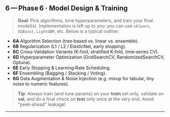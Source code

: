 ## 6 — Phase 6 · Model Design & Training

> **Goal**: Pick algorithms, tune hyperparameters, and train your final model(s).
> Implementation is left up to you: you can use `sklearn`, `XGBoost`, `LightGBM`, etc.
> Below is a typical outline:

- **6A** Algorithm Selection (tree‑based vs. linear vs. ensemble).
- **6B** Regularization (L1 / L2 / ElasticNet, early stopping).
- **6C** Cross‑Validation Variants (K‑fold, stratified K‑fold, time‑series CV).
- **6D** Hyperparameter Optimization (GridSearchCV, RandomizedSearchCV, Optuna).
- **6E** Early Stopping & Learning‑Rate Scheduling.
- **6F** Ensembling (Bagging / Stacking / Voting).
- **6G** Data Augmentation & Noise Injection (e.g. mixup for tabular, tiny noise to numeric features).

> **Tip**: Always train (and tune params) on your **train** set only, validate on **val**, and do a final check on **test** only once at the very end. Avoid “peek‑ahead” leakage!

---
